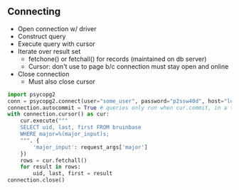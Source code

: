 ## Connecting
- Open connection w/ driver
- Construct query
- Execute query with cursor
- Iterate over result set
	- fetchone() or fetchall() for records (maintained on db server)
	- Cursor: don't use to page b/c connection must stay open and online
- Close connection
	- Must also close cursor
```python
import psycopg2
conn = psycopg2.connect(user="some_user", password="p2ssw40d", host="localhost", port="5432", database="my_db")
connection.autocommit = True # queries only run when cur.commit, in a transaction
with connection.cursor() as cur:
	cur.execute("""
	SELECT uid, last, first FROM bruinbase
	WHERE major=%(major_input)s;
	""". {
		'major_input': request_args['major']
	})
	rows = cur.fetchall()
	for result in rows:
		uid, last, first = result
connection.close()
```